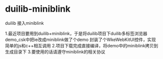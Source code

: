# duilib-miniblink
duilib 接入miniblink 

1.最近项目要用到duilib+miniblink，于是将duilib项目下duilib多标签浏览器demo_csk中把ie改成miniblink做了个demo
  封装了个WkeWebKitUI控件，实现简单的js和c++相互调用
2.项目下载完成直接编译，将demo中的miniblink拷贝到生成目录下
3.要使用的话请遵守miniblink的相关协议
